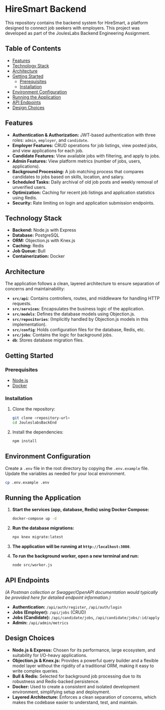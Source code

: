 # HireSmart Backend

This repository contains the backend system for HireSmart, a platform designed to connect job seekers with employers. This project was developed as part of the JoulesLabs Backend Engineering Assignment.

## Table of Contents

- [Features](#features)
- [Technology Stack](#technology-stack)
- [Architecture](#architecture)
- [Getting Started](#getting-started)
  - [Prerequisites](#prerequisites)
  - [Installation](#installation)
- [Environment Configuration](#environment-configuration)
- [Running the Application](#running-the-application)
- [API Endpoints](#api-endpoints)
- [Design Choices](#design-choices)

## Features

-   **Authentication & Authorization:** JWT-based authentication with three roles: `admin`, `employer`, and `candidate`.
-   **Employer Features:** CRUD operations for job listings, view posted jobs, and view applications for each job.
-   **Candidate Features:** View available jobs with filtering, and apply to jobs.
-   **Admin Features:** View platform metrics (number of jobs, users, applications).
-   **Background Processing:** A job matching process that compares candidates to jobs based on skills, location, and salary.
-   **Scheduled Tasks:** Daily archival of old job posts and weekly removal of unverified users.
-   **Optimization:** Caching for recent job listings and application statistics using Redis.
-   **Security:** Rate limiting on login and application submission endpoints.

## Technology Stack

-   **Backend:** Node.js with Express
-   **Database:** PostgreSQL
-   **ORM:** Objection.js with Knex.js
-   **Caching:** Redis
-   **Job Queue:** Bull
-   **Containerization:** Docker

## Architecture

The application follows a clean, layered architecture to ensure separation of concerns and maintainability:

-   **`src/api`**: Contains controllers, routes, and middleware for handling HTTP requests.
-   **`src/services`**: Encapsulates the business logic of the application.
-   **`src/models`**: Defines the database models using Objection.js.
-   **`src/repositories`**: (Implicitly handled by Objection.js models in this implementation).
-   **`src/config`**: Holds configuration files for the database, Redis, etc.
-   **`src/jobs`**: Contains the logic for background jobs.
-   **`db`**: Stores database migration files.

## Getting Started

### Prerequisites

-   [Node.js](https://nodejs.org/)
-   [Docker](https://www.docker.com/products/docker-desktop/)

### Installation

1.  Clone the repository:
    ```bash
    git clone <repository-url>
    cd JouleslabsBackEnd
    ```

2.  Install the dependencies:
    ```bash
    npm install
    ```

## Environment Configuration

Create a `.env` file in the root directory by copying the `.env.example` file. Update the variables as needed for your local environment.

```bash
cp .env.example .env
```

## Running the Application

1.  **Start the services (app, database, Redis) using Docker Compose:**

    ```bash
    docker-compose up -d
    ```

2.  **Run the database migrations:**

    ```bash
    npx knex migrate:latest
    ```

3.  **The application will be running at `http://localhost:3000`**.

4.  **To run the background worker, open a new terminal and run:**

    ```bash
    node src/worker.js
    ```

## API Endpoints

*(A Postman collection or Swagger/OpenAPI documentation would typically be provided here for detailed endpoint information.)*

-   **Authentication:** `/api/auth/register`, `/api/auth/login`
-   **Jobs (Employer):** `/api/jobs` (CRUD)
-   **Jobs (Candidate):** `/api/candidate/jobs`, `/api/candidate/jobs/:id/apply`
-   **Admin:** `/api/admin/metrics`

## Design Choices

-   **Node.js & Express:** Chosen for its performance, large ecosystem, and suitability for I/O-heavy applications.
-   **Objection.js & Knex.js:** Provides a powerful query builder and a flexible model layer without the rigidity of a traditional ORM, making it easy to write complex queries.
-   **Bull & Redis:** Selected for background job processing due to its robustness and Redis-backed persistence.
-   **Docker:** Used to create a consistent and isolated development environment, simplifying setup and deployment.
-   **Layered Architecture:** Enforces a clean separation of concerns, which makes the codebase easier to understand, test, and maintain.
